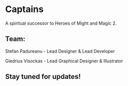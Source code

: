 # Captains
A spiritual successor to Heroes of Might and Magic 2.

## Team:
Stefan Padureanu - Lead Designer & Lead Developer

Giedrius Visockas - Lead Graphical Designer & Illustrator

## Stay tuned for updates!
